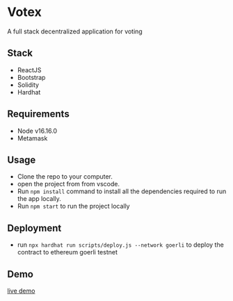 # Votex

A full stack decentralized application for voting

## Stack

- ReactJS
- Bootstrap
- Solidity
- Hardhat

## Requirements

- Node v16.16.0
- Metamask

## Usage

- Clone the repo to your computer.
- open the project from from vscode.
- Run `npm install` command to install all the dependencies required to run the app locally.
- Run `npm start` to run the project locally

## Deployment

- run `npx hardhat run scripts/deploy.js --network goerli` to deploy the contract to ethereum goerli testnet

## Demo

[live demo](https://fanciful-parfait-babe1a.netlify.app/)
